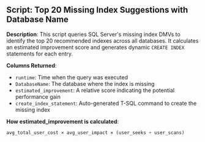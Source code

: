 ## Script: Top 20 Missing Index Suggestions with Database Name

**Description**:
This script queries SQL Server's missing index DMVs to identify the top 20 recommended indexes across all databases. It calculates an estimated improvement score and generates dynamic `CREATE INDEX` statements for each entry.

**Columns Returned**:
- `runtime`: Time when the query was executed
- `DatabaseName`: The database where the index is missing
- `estimated_improvement`: A relative score indicating the potential performance gain
- `create_index_statement`: Auto-generated T-SQL command to create the missing index

**How estimated_improvement is calculated**:
```sql
avg_total_user_cost × avg_user_impact × (user_seeks + user_scans)
